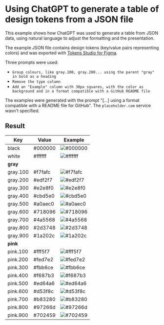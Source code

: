 # Using ChatGPT to generate a table of design tokens from a JSON file

This example shows how ChatGPT was used to generate a table from JSON data, using natural language to adjust the formatting and the presentation.

The example JSON file contains design tokens (key/value pairs representing colors) and was exported with [Tokens Studio for Figma](https://tokens.studio).

Three prompts were used:
- `Group colours, like gray.100, gray.200... using the parent "gray" in bold as a heading`
- `Remove the type column`
- `Add an "Example" column with 30px squares, with the color as background and in a format compatible with a GitHub README file`

The examples were generated with the prompt "[...] using a format compatible with a README file for GitHub". The `placeholder.com` service wasn't specified.

## Result

| Key       | Value     | Example      |
| --------- | --------- | ------------ |
| black     | #000000   | ![#000000](https://via.placeholder.com/30x30/000000/000000?text=+) |
| white     | #ffffff   | ![#ffffff](https://via.placeholder.com/30x30/ffffff/000000?text=+) |
| **gray**  |           |              |
| gray.100  | #f7fafc   | ![#f7fafc](https://via.placeholder.com/30x30/f7fafc/000000?text=+) |
| gray.200  | #edf2f7   | ![#edf2f7](https://via.placeholder.com/30x30/edf2f7/000000?text=+) |
| gray.300  | #e2e8f0   | ![#e2e8f0](https://via.placeholder.com/30x30/e2e8f0/000000?text=+) |
| gray.400  | #cbd5e0   | ![#cbd5e0](https://via.placeholder.com/30x30/cbd5e0/000000?text=+) |
| gray.500  | #a0aec0   | ![#a0aec0](https://via.placeholder.com/30x30/a0aec0/000000?text=+) |
| gray.600  | #718096   | ![#718096](https://via.placeholder.com/30x30/718096/000000?text=+) |
| gray.700  | #4a5568   | ![#4a5568](https://via.placeholder.com/30x30/4a5568/000000?text=+) |
| gray.800  | #2d3748   | ![#2d3748](https://via.placeholder.com/30x30/2d3748/000000?text=+) |
| gray.900  | #1a202c   | ![#1a202c](https://via.placeholder.com/30x30/1a202c/ffffff?text=+) |
| **pink**  |           |              |
| pink.100  | #fff5f7   | ![#fff5f7](https://via.placeholder.com/30x30/fff5f7/000000?text=+) |
| pink.200  | #fed7e2   | ![#fed7e2](https://via.placeholder.com/30x30/fed7e2/000000?text=+) |
| pink.300  | #fbb6ce   | ![#fbb6ce](https://via.placeholder.com/30x30/fbb6ce/000000?text=+) |
| pink.400  | #f687b3   | ![#f687b3](https://via.placeholder.com/30x30/f687b3/000000?text=+) |
| pink.500  | #ed64a6   | ![#ed64a6](https://via.placeholder.com/30x30/ed64a6/000000?text=+) |
| pink.600  | #d53f8c   | ![#d53f8c](https://via.placeholder.com/30x30/d53f8c/000000?text=+) |
| pink.700  | #b83280   | ![#b83280](https://via.placeholder.com/30x30/b83280/000000?text=+) |
| pink.800  | #97266d   | ![#97266d](https://via.placeholder.com/30x30/97266d/000000?text=+) |
| pink.900  | #702459   | ![#702459](https://via.placeholder.com/30x30/702459/000000?text=+) |
